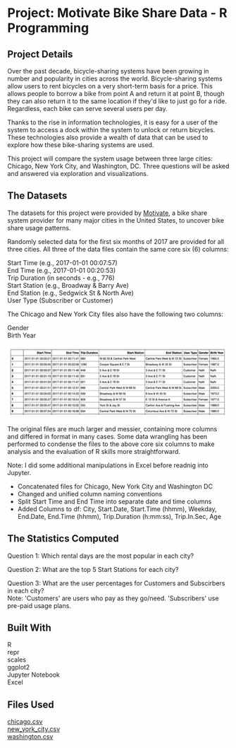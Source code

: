 # Project: Motivate Bike Share Data - R Programming

## Project Details  

Over the past decade, bicycle-sharing systems have been growing in number and popularity in cities across the world. Bicycle-sharing systems allow users to rent bicycles on a very short-term basis for a price. This allows people to borrow a bike from point A and return it at point B, though they can also return it to the same location if they'd like to just go for a ride. Regardless, each bike can serve several users per day.

Thanks to the rise in information technologies, it is easy for a user of the system to access a dock within the system to unlock or return bicycles. These technologies also provide a wealth of data that can be used to explore how these bike-sharing systems are used.

This project will compare the system usage between three large cities: Chicago, New York City, and Washington, DC. Three questions will be asked and answered via exploration and visualizations.

## The Datasets

The datasets for this project were provided by [Motivate](https://motivateco.com/), a bike share system provider for many major cities in the United States, to uncover bike share usage patterns. 

Randomly selected data for the first six months of 2017 are provided for all three cities. All three of the data files contain the same core six (6) columns:  

Start Time (e.g., 2017-01-01 00:07:57)  
End Time (e.g., 2017-01-01 00:20:53)  
Trip Duration (in seconds - e.g., 776)  
Start Station (e.g., Broadway & Barry Ave)  
End Station (e.g., Sedgwick St & North Ave)  
User Type (Subscriber or Customer) 

The Chicago and New York City files also have the following two columns:  

Gender  
Birth Year  

<img src="https://github.com/CyndiMorris/assets/blob/main/3CityData.jpg" width="1200"/>


The original files are much larger and messier, containing more columns and differed in format in many cases. Some data wrangling has been performed to condense the files to the above core six columns to make analysis and the evaluation of R skills more straightforward.  

Note: I did some additional manipulations in Excel before readnig into Jupyter.  
* Concatenated files for Chicago, New York City and Washington DC
* Changed and unified column naming conventions 
* Split Start Time and End Time into separate date and time columns
* Added Columns to df: City, Start.Date, Start.Time (hhmm), Weekday, End.Date, End.Time (hhmm), Trip.Duration (h:mm:ss), Trip.In.Sec, Age
  
## The Statistics Computed

Question 1:
Which rental days are the most popular in each city?

Question 2:
What are the top 5 Start Stations for each city?

Question 3:
What are the user percentages for Customers and Subscirbers in each city?  
Note: 'Customers' are users who pay as they go/need. 'Subscribers' use pre-paid usage plans.

## Built With
R  
repr  
scales  
ggplot2  
Jupyter Notebook  
Excel  

## Files Used
[chicago.csv](https://video.udacity-data.com/topher/2019/February/5c747ce1_chicago/chicago.csv)  
[new_york_city.csv](https://video.udacity-data.com/topher/2019/February/5c747d01_new-york-city/new-york-city.csv)  
[washington.csv](https://video.udacity-data.com/topher/2019/February/5c747d10_washington/washington.csv)  

